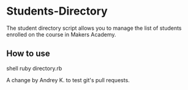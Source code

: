 Students-Directory
==================


The student directory script allows you to manage the list of students enrolled on the course in Makers Academy.

How to use
----------

shell ruby directory.rb


A change by Andrey K. to test git's pull requests.
